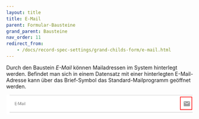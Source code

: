 ```yaml
---
layout: title
title: E-Mail
parent: Formular-Bausteine
grand_parent: Bausteine
nav_order: 11
redirect_from:
    - /docs/record-spec-settings/grand-childs-form/e-mail.html
---
```


Durch den Baustein _E-Mail_ können Mailadressen im System hinterlegt werden. Befindet man sich in einem Datensatz
mit einer hinterlegten E-Mail-Adresse kann über das Brief-Symbol das Standard-Mailprogramm geöffnet werden.

![mail](\assets\record-spec-settings\1mail.png 'mail')
